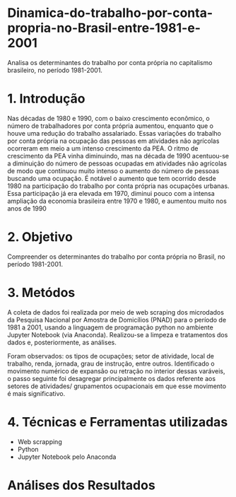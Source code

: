 # Dinamica-do-trabalho-por-conta-propria-no-Brasil-entre-1981-e-2001
Analisa os determinantes do trabalho por conta própria no capitalismo brasileiro, no período 1981-2001.

# 1. Introdução

Nas décadas de 1980 e 1990, com o baixo crescimento econômico, o número de trabalhadores por conta própria aumentou, enquanto que o houve uma redução do trabalho assalariado. Essas variações do trabalho por conta própria na ocupação das pessoas em atividades não agrícolas ocorreram em meio a um intenso crescimento da PEA. O ritmo de crescimento da PEA vinha diminuindo, mas na década de 1990 acentuou-se a diminuição do número de pessoas ocupadas em atividades não agrícolas de modo que continuou muito intenso o aumento do número de pessoas buscando uma ocupação. É notável o aumento que tem ocorrido desde 1980 na participação do trabalho por conta própria nas ocupações urbanas. Essa participação já era elevada em 1970, diminui pouco com a intensa ampliação da economia brasileira entre 1970 e 1980, e aumentou muito nos anos de 1990

# 2. Objetivo

Compreender os determinantes  do trabalho por conta própria no Brasil, no período 1981-2001.

# 3. Metódos

A coleta de dados foi realizada por meio de web scraping dos microdados da Pesquisa Nacional por Amostra de Domicílios (PNAD) para o período de 1981 a 2001, usando a linguagem de programação python no ambiente Jupyter Notebook (via Anaconda). Realizou-se a limpeza e tratamentos dos dados e, posteriormente, as análises.

Foram observados: os tipos de ocupações; setor de atividade, local de trabalho, renda, jornada, grau de instrução, entre outros. Identificado o movimento numérico de expansão ou retração no interior dessas varáveis, o passo seguinte foi desagregar principalmente os dados referente aos setores de atividades/ grupamentos ocupacionais em que esse movimento é mais significativo. 

# 4. Técnicas e Ferramentas utilizadas

- Web scrapping
- Python
- Jupyter Notebook pelo Anaconda

# Análises dos Resultados

